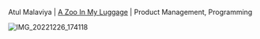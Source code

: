 Atul Malaviya | [A Zoo In My Luggage](https://www.penguin.co.uk/books/392/3920/a-zoo-in-my-luggage/9780241955826.html) | Product Management, Programming
 
![IMG_20221226_174118](https://raw.githubusercontent.com/azooinmyluggage/azooinmyluggage/master/20250227_1538_Tech%20Jungle%20Adventure_simple_compose_01jn4ngrmwf8arnpdhyb7q0yss.gif)
